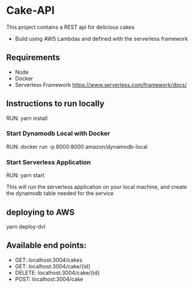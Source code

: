 # Cake-API
This project contains a REST api for delicious cakes 
- Build using AWS Lambdas and defined with the serverless framework

## Requirements
- Node
- Docker
- Serverless Framework https://www.serverless.com/framework/docs/

## Instructions to run locally

RUN: yarn install

### Start Dynamodb Local with Docker

RUN: docker run -p 8000:8000 amazon/dynamodb-local

### Start Serverless Application

RUN: yarn start

This will run the serverless application on your local machine, and create the dynamodb table needed for the service

## deploying to AWS

yarn deploy-dvl


## Available end points: 
- GET: localhost:3004/cakes
- GET: localhost:3004/cake/{id}
- DELETE: localhost:3004/cake/{id}
- POST: localhost:3004/cake